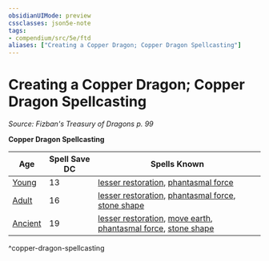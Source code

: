 ```yaml
---
obsidianUIMode: preview
cssclasses: json5e-note
tags:
- compendium/src/5e/ftd
aliases: ["Creating a Copper Dragon; Copper Dragon Spellcasting"]
---
```

# Creating a Copper Dragon; Copper Dragon Spellcasting
*Source: Fizban's Treasury of Dragons p. 99* 

**Copper Dragon Spellcasting**

| Age | Spell Save DC | Spells Known |
|-----|---------------|--------------|
| [Young](/Systems/5e/bestiary/dragon/young-copper-dragon.md) | 13 | [lesser restoration](/Systems/5e/spells/lesser-restoration.md), [phantasmal force](/Systems/5e/spells/phantasmal-force.md) |
| [Adult](/Systems/5e/bestiary/dragon/adult-copper-dragon.md) | 16 | [lesser restoration](/Systems/5e/spells/lesser-restoration.md), [phantasmal force](/Systems/5e/spells/phantasmal-force.md), [stone shape](/Systems/5e/spells/stone-shape.md) |
| [Ancient](/Systems/5e/bestiary/dragon/ancient-copper-dragon.md) | 19 | [lesser restoration](/Systems/5e/spells/lesser-restoration.md), [move earth](/Systems/5e/spells/move-earth.md), [phantasmal force](/Systems/5e/spells/phantasmal-force.md), [stone shape](/Systems/5e/spells/stone-shape.md) |
^copper-dragon-spellcasting
